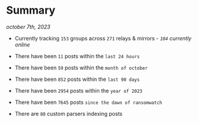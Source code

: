 
# Summary
_october 7th, 2023_

- Currently tracking `153` groups across `271` relays & mirrors - _`104` currently online_

- There have been `11` posts within the `last 24 hours`

- There have been `59` posts within the `month of october`

- There have been `852` posts within the `last 90 days`

- There have been `2954` posts within the `year of 2023`

- There have been `7645` posts `since the dawn of ransomwatch`

- There are `80` custom parsers indexing posts
